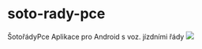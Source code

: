 # soto-rady-pce
ŠotořádyPce
Aplikace pro Android s voz. jízdními řády
<img src="http://hradecketrolejbusy.cz/nev/srpce.png">
